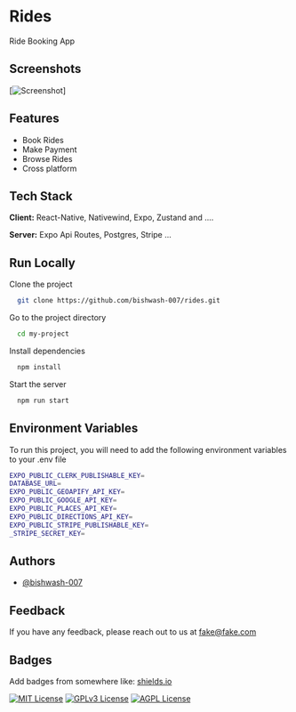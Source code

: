 
# Rides

Ride Booking App


## Screenshots
[![Screenshot](https://img.shields.io/badge/Screenshot-)]


## Features

- Book Rides
- Make Payment
- Browse Rides
- Cross platform


## Tech Stack

**Client:** React-Native, Nativewind, Expo, Zustand and ....

**Server:** Expo Api Routes, Postgres, Stripe ...


## Run Locally

Clone the project

```bash
  git clone https://github.com/bishwash-007/rides.git
```

Go to the project directory

```bash
  cd my-project
```

Install dependencies

```bash
  npm install
```

Start the server

```bash
  npm run start
```


## Environment Variables

To run this project, you will need to add the following environment variables to your .env file

```zsh
EXPO_PUBLIC_CLERK_PUBLISHABLE_KEY=
DATABASE_URL=
EXPO_PUBLIC_GEOAPIFY_API_KEY=
EXPO_PUBLIC_GOOGLE_API_KEY=
EXPO_PUBLIC_PLACES_API_KEY=
EXPO_PUBLIC_DIRECTIONS_API_KEY=
EXPO_PUBLIC_STRIPE_PUBLISHABLE_KEY=
_STRIPE_SECRET_KEY=
```


## Authors

- [@bishwash-007](https://www.github.com/bishwash-007)


## Feedback

If you have any feedback, please reach out to us at fake@fake.com


## Badges

Add badges from somewhere like: [shields.io](https://shields.io/)

[![MIT License](https://img.shields.io/badge/License-MIT-green.svg)](https://choosealicense.com/licenses/mit/)
[![GPLv3 License](https://img.shields.io/badge/License-GPL%20v3-yellow.svg)](https://opensource.org/licenses/)
[![AGPL License](https://img.shields.io/badge/license-AGPL-blue.svg)](http://www.gnu.org/licenses/agpl-3.0)

